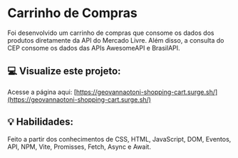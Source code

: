 # Carrinho de Compras
Foi desenvolvido um carrinho de compras que consome os dados dos produtos diretamente da API do Mercado Livre. Além disso, a consulta do CEP consome os dados das APIs AwesomeAPI e BrasilAPI.

## :computer: Visualize este projeto:
Acesse a página aqui:
[https://geovannaotoni-shopping-cart.surge.sh/](https://geovannaotoni-shopping-cart.surge.sh/)

## :bulb: Habilidades:
Feito a partir dos conhecimentos de CSS, HTML, JavaScript, DOM, Eventos, API, NPM, Vite, Promisses, Fetch, Async e Await.